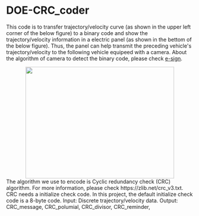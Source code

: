 # DOE-CRC_coder
This code is to transfer trajectory/velocity curve (as shown in the upper left corner of the below figure) to a binary code and show the trajectory/velocity information in a electric panel (as shown in the bettom of the below figure). Thus, the panel can help transmit the preceding vehicle's trajectory/velocity to the following vehicle equipeed with a camera. About the algorithm of camera to detect the binary code, please check [e-sign](https://github.com/CATS-Lab/e-sign). 
<div align=center>
<img src="https://user-images.githubusercontent.com/37428219/201544011-bdecb513-c819-45bb-823e-78a237d40909.png" width=400 height=300 />
</div>
The algorithm we use to encode is Cyclic redundancy check (CRC) algorithm. For more information, please check https://zlib.net/crc_v3.txt.
CRC needs a initialize check code. In this project, the default initialize check code is a 8-byte code. 
Input: Discrete trajectory/velocity data. 
Output: CRC_message, CRC_polumial, CRC_divisor, CRC_reminder,  
